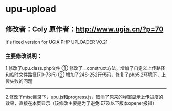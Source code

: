 # upu-upload #
修改者：Coly
原作者：http://www.ugia.cn/?p=70
--------------------------------------
It's fixed version for UGiA PHP UPLOADER V0.21

### 主要修改说明：

1.修改了upu.class.php文件
  ①  修改了__construct方法，增加了自定义上传路径和临时文件路径(70-73行)
  ②  增加了248-252行代码，修复了php5.2环境下，上传失败的问题

--------------------------------------

2.修改了misc目录下，upu.js和progress.js，取消了原来的弹窗显示上传进度的效果，直接在本页显示（该修改主要是为了避免IE7及以下版本opener报错）

